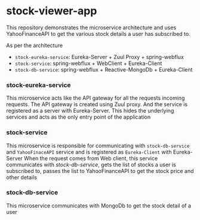 # stock-viewer-app
This repository demonstrates the microservice architecture and uses YahooFinanceAPI to get the various stock details a user has subscribed to.

As per the architecture
- `stock-eureka-service`: Eureka-Server + Zuul Proxy + spring-webflux
- `stock-service`: spring-webflux + WebClient + Eureka-Client
- `stock-db-service`: spring-webflux + Reactive-MongoDb + Eureka-Client

### stock-eureka-service 
This microservice acts like the API gateway for all the requests incoming requests. The API gateway is created using Zuul proxy.
And the service is registered as a server with Eureka-Server.
This hides the underlying services and acts as the only entry point of the application

### stock-service
This microservice is responsible for communicating with `stock-db-service` and `YahooFinaceAPI` service and is registered as `Eureka-Client` with Eureka-Server
When the request comes from Web client, this service communicates with _stock-db-service_, gets the list of stocks a user is subscribed to, passes the list to YahooFinanceAPI to get the stock price and other details

### stock-db-service
This microservice communicates with MongoDb to get the stock detail of a user
